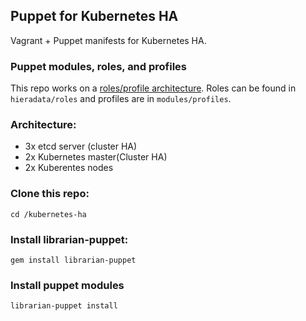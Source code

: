 ## Puppet for Kubernetes HA

Vagrant + Puppet manifests for Kubernetes HA.

### Puppet modules, roles, and profiles
This repo works on a [roles/profile architecture](https://puppetlabs.com/presentations/designing-puppet-rolesprofiles-pattern).
Roles can be found in `hieradata/roles` and profiles are in `modules/profiles`.

### Architecture:
- 3x etcd server (cluster HA)
- 2x Kubernetes master(Cluster HA)
- 2x Kuberentes nodes

### Clone this repo:
```git clone https://github.com/oisis/kubernetes-ha
cd /kubernetes-ha
```

### Install librarian-puppet:
```gem install librarian-puppet```

### Install puppet modules
```librarian-puppet install```

###
